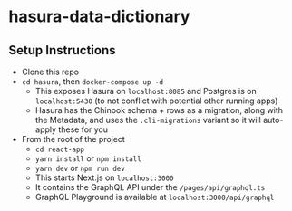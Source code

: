 # hasura-data-dictionary

## Setup Instructions

- Clone this repo
- `cd hasura`, then `docker-compose up -d`
  - This exposes Hasura on `localhost:8085` and Postgres is on `localhost:5430` (to not conflict with potential other running apps)
  - Hasura has the Chinook schema + rows as a migration, along with the Metadata, and uses the `.cli-migrations` variant so it will auto-apply these for you
- From the root of the project
  - `cd react-app`
  - `yarn install` or `npm install`
  - `yarn dev` or `npm run dev`
  - This starts Next.js on `localhost:3000`
  - It contains the GraphQL API under the `/pages/api/graphql.ts`
  - GraphQL Playground is available at `localhost:3000/api/graphql`
